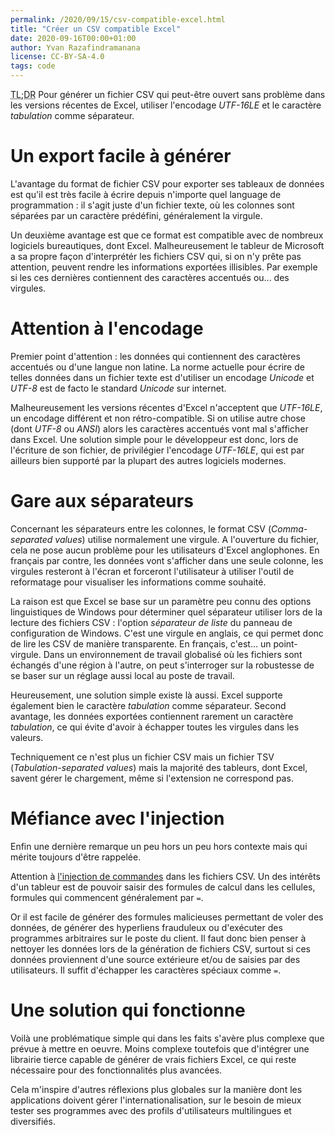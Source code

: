 ```yaml
---
permalink: /2020/09/15/csv-compatible-excel.html
title: "Créer un CSV compatible Excel"
date: 2020-09-16T00:00+01:00
author: Yvan Razafindramanana
license: CC-BY-SA-4.0
tags: code
---
```


<acronym title="En résumé... (Too long; Didn't Read)">TL;DR</acronym>
Pour générer un fichier CSV qui peut-être ouvert sans problème dans les versions récentes de Excel, utiliser l'encodage _UTF-16LE_ et le caractère _tabulation_ comme séparateur.

<!--more-->

# Un export facile à générer

L'avantage du format de fichier CSV pour exporter ses tableaux de données est qu'il est très facile à écrire depuis n'importe quel language de programmation&nbsp;: il s'agit juste d'un fichier texte, où les colonnes sont séparées par un caractère prédéfini, généralement la virgule.

Un deuxième avantage est que ce format est compatible avec de nombreux logiciels bureautiques, dont Excel. Malheureusement le tableur de Microsoft a sa propre façon d'interprétér les fichiers CSV qui, si on n'y prête pas attention, peuvent rendre les informations exportées illisibles. Par exemple si les ces dernières contiennent des caractères accentués ou... des virgules.

# Attention à l'encodage

Premier point d'attention&nbsp;: les données qui contiennent des caractères accentués ou d'une langue non latine. La norme actuelle pour écrire de telles données dans un fichier texte est d'utiliser un encodage _Unicode_ et _UTF-8_ est de facto le standard _Unicode_ sur internet.

Malheureusement les versions récentes d'Excel n'acceptent que _UTF-16LE_, un encodage différent et non rétro-compatible. Si on utilise autre chose (dont _UTF-8_ ou _ANSI_) alors les caractères accentués vont mal s'afficher dans Excel. Une solution simple pour le développeur est donc, lors de l'écriture de son fichier, de privilégier l'encodage _UTF-16LE_, qui est par ailleurs bien supporté par la plupart des autres logiciels modernes.

# Gare aux séparateurs

Concernant les séparateurs entre les colonnes, le format CSV (_Comma-separated values_) utilise normalement une virgule. A l'ouverture du fichier, cela ne pose aucun problème pour les utilisateurs d'Excel anglophones. En français par contre, les données vont s'afficher dans une seule colonne, les virgules resteront à l'écran et forceront l'utilisateur à utiliser l'outil de reformatage pour visualiser les informations comme souhaité.

La raison est que Excel se base sur un paramètre peu connu des options linguistiques de Windows pour déterminer quel séparateur utiliser lors de la lecture des fichiers CSV&nbsp;: l'option _séparateur de liste_ du panneau de configuration de Windows. C'est une virgule en anglais, ce qui permet donc de lire les CSV de manière transparente. En français, c'est... un point-virgule. Dans un environnement de travail globalisé où les fichiers sont échangés d'une région à l'autre, on peut s'interroger sur la robustesse de se baser sur un réglage aussi local au poste de travail.

Heureusement, une solution simple existe là aussi. Excel supporte également bien le caractère _tabulation_ comme séparateur. Second avantage, les données exportées contiennent rarement un caractère _tabulation_, ce qui évite d'avoir à échapper toutes les virgules dans les valeurs.

Techniquement ce n'est plus un fichier CSV mais un fichier TSV (_Tabulation-separated values_) mais la majorité des tableurs, dont Excel, savent gérer le chargement, même si l'extension ne correspond pas.

# Méfiance avec l'injection

Enfin une dernière remarque un peu hors un peu hors contexte mais qui mérite toujours d'être rappelée.

Attention à [l'injection de commandes](https://owasp.org/www-community/attacks/CSV_Injection) dans les fichiers CSV. Un des intérêts d'un tableur est de pouvoir saisir des formules de calcul dans les cellules, formules qui commencent généralement par `=`.

Or il est facile de générer des formules malicieuses permettant de voler des données, de générer des hyperliens frauduleux ou d'exécuter des programmes arbitraires sur le poste du client. Il faut donc bien penser à nettoyer les données lors de la génération de fichiers CSV, surtout si ces données proviennent d'une source extérieure et/ou de saisies par des utilisateurs. Il suffit d'échapper les caractères spéciaux comme `=`.

# Une solution qui fonctionne

Voilà une problématique simple qui dans les faits s'avère plus complexe que prévue à mettre en oeuvre. Moins complexe toutefois que d'intégrer une librairie tierce capable de générer de vrais fichiers Excel, ce qui reste nécessaire pour des fonctionnalités plus avancées.

Cela m'inspire d'autres réflexions plus globales sur la manière dont les applications doivent gérer l'internationalisation, sur le besoin de mieux tester ses programmes avec des profils d'utilisateurs multilingues et diversifiés.
